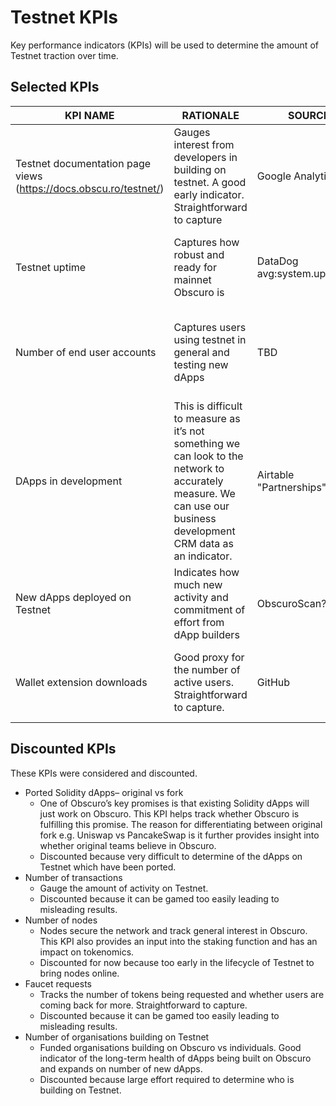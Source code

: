 # Testnet KPIs

Key performance indicators (KPIs) will be used to determine the amount of Testnet traction over time.

## Selected KPIs
| KPI NAME | RATIONALE | SOURCE | METRIC | TARGET |
|--|--|--|--|--|
| Testnet documentation page views (https://docs.obscu.ro/testnet/) | Gauges interest from developers in building on testnet. A good early indicator. Straightforward to capture | Google Analytics | Number of unique page views in the last 4 weeks | Targets will be determined once initial baseline data is captured |
| Testnet uptime | Captures how robust and ready for mainnet Obscuro is | DataDog avg:system.uptime{*} | Average Testnet uptime over the last 4 weeks||
| Number of end user accounts| Captures users using testnet in general and testing new dApps | TBD| Number of new end user account addresses in the last 4 weeks ||
|DApps in development| This is difficult to measure as it’s not something we can look to the network to accurately measure. We can use our business development CRM data as an indicator. | Airtable "Partnerships" tab| Number of "Soft Commits" and "LOI/MOU signed" in the last 4 weeks||
| New dApps deployed on Testnet| Indicates how much new activity and commitment of effort from dApp builders| ObscuroScan?| Number of new dApp addresses deployed in the last 4 weeks||
| Wallet extension downloads| Good proxy for the number of active users. Straightforward to capture.| GitHub|Number of wallet extension downloads in the last 4 weeks||

## Discounted KPIs
These KPIs were considered and discounted.

- Ported Solidity dApps– original vs fork
    - One of Obscuro’s key promises is that existing Solidity dApps will just work on Obscuro. This KPI helps track whether Obscuro is fulfilling this promise. The reason for differentiating between original fork e.g. Uniswap vs PancakeSwap is it further provides insight into whether original teams believe in Obscuro.
    - Discounted because very difficult to determine of the dApps on Testnet which have been ported.
- Number of transactions
    - Gauge the amount of activity on Testnet.
    - Discounted because it can be gamed too easily leading to misleading results.
- Number of nodes
    - Nodes secure the network and track general interest in Obscuro. This KPI also provides an input into the staking function and has an impact on tokenomics.
    - Discounted for now because too early in the lifecycle of Testnet to bring nodes online.
- Faucet requests
    - Tracks the number of tokens being requested and whether users are coming back for more. Straightforward to capture.
    - Discounted because it can be gamed too easily leading to misleading results.
- Number of organisations building on Testnet
    - Funded organisations building on Obscuro vs individuals. Good indicator of the long-term health of dApps being built on Obscuro and expands on number of new dApps.
    - Discounted because large effort required to determine who is building on Testnet.

